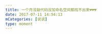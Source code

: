 ```yaml
---
title: 一个月没敲代码没加命名空间都找不出来💔💔💔
date: 2017-07-11 14:54:13
mCategories: [说说]
type: moment
---
```


<div id="pics-20170711145413"></div>

<script>
var data = [
    {"link": "2017-07-11_000000.jpeg", "type": "shuoshuo"}
];
picsRender(data, "pics-20170711145413");
</script>
